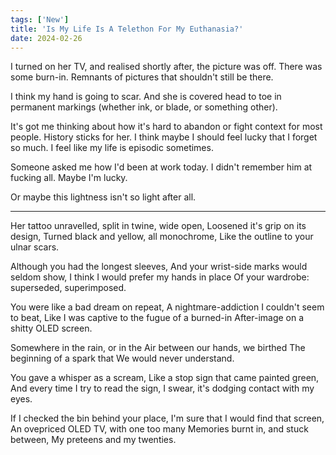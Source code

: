```yaml
---
tags: ['New']
title: 'Is My Life Is A Telethon For My Euthanasia?'
date: 2024-02-26
---
```


I turned on her TV, and realised shortly after, the picture was off. There was some burn-in. Remnants of pictures that shouldn't still be there.

I think my hand is going to scar. And she is covered head to toe in permanent markings (whether ink, or blade, or something other).

It's got me thinking about how it's hard to abandon or fight context for most people. History sticks for her. I think maybe I should feel lucky that I forget so much. I feel like my life is episodic sometimes.

Someone asked me how I'd been at work today. I didn't remember him at fucking all. Maybe I'm lucky.

Or maybe this lightness isn't so light after all.

---

Her tattoo unravelled, split in twine, wide open,
Loosened it's grip on its design,
Turned black and yellow, all monochrome,
Like the outline to your ulnar scars.

Although you had the longest sleeves,
And your wrist-side marks would seldom show,
I think I would prefer my hands in place
Of your wardrobe: superseded, superimposed.

You were like a bad dream on repeat,
A nightmare-addiction I couldn't seem to beat,
Like I was captive to the fugue of a burned-in
After-image on a shitty OLED screen.

Somewhere in the rain, or in the
Air between our hands, we birthed
The beginning of a spark that
We would never understand.

You gave a whisper as a scream,
Like a stop sign that came painted green,
And every time I try to read the sign,
I swear, it's dodging contact with my eyes.

If I checked the bin behind your place,
I'm sure that I would find that screen,
An ovepriced OLED TV, with one too many
Memories burnt in, and stuck between,
My preteens and my twenties.
